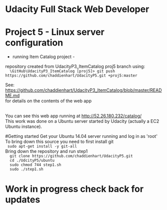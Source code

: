 # Udacity Full Stack Web Developer
# Project 5 - Linux server configuration 
- running Item Catalog project -

repository created from UdacityP3_ItemCatalog proj5 branch using:<br>
```  \GitHub\UdacityP3_ItemCatalog [proj5]> git push https://github.com/chaddienhart/UdacityP5.git +proj5:master```

See: https://github.com/chaddienhart/UdacityP3_ItemCatalog/blob/master/README.md <br>
  for details on the contents of the web app

<br>You can see this web app running at http://52.26.180.232/catalog/
<br>
This work was done on a Ubuntu server started by Udacity (actually a EC2 Ubuntu instance).

#Getting started
Get your Ubuntu 14.04 server running and log in as 'root'<br>
To bring down this source you need to first install git<br>
```  sudo apt-get install -y git-all ```<br>
Bring down the repository and run step1<br>
```  git clone https://github.com/chaddienhart/UdacityP5.git```<br>
```  cd ./UdcityP5/ubuntu```<br>
```  sudo chmod 744 step1.sh```<br>
```  sudo ./step1.sh```<br>
 
# Work in progress check back for updates

